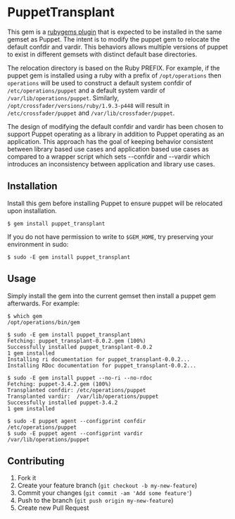 # PuppetTransplant

This gem is a [rubygems plugin](http://guides.rubygems.org/plugins/) that is
expected to be installed in the same gemset as Puppet.  The intent is to modify
the puppet gem to relocate the default confdir and vardir.  This behaviors
allows multiple versions of puppet to exist in different gemsets with distinct
default base directories.

The relocation directory is based on the Ruby PREFIX.  For example, if the
puppet gem is installed using a ruby with a prefix of `/opt/operations` then
`operations` will be used to construct a default system confdir of
`/etc/operations/puppet` and a default system vardir of
`/var/lib/operations/puppet`.  Similarly,
`/opt/crossfader/versions/ruby/1.9.3-p448` will result in
`/etc/crossfader/puppet` and `/var/lib/crossfader/puppet`.

The design of modifying the default confdir and vardir has been chosen to
support Puppet operating as a library in addition to Puppet operating as an
application.  This approach has the goal of keeping behavior consistent between
library based use cases and application based use cases as compared to a
wrapper script which sets --confdir and --vardir which introduces an
inconsistency between application and library use cases.

## Installation

Install this gem before installing Puppet to ensure puppet will be relocated
upon installation.

    $ gem install puppet_transplant

If you do not have permission to write to `$GEM_HOME`, try preserving your
environment in sudo:

    $ sudo -E gem install puppet_transplant

## Usage

Simply install the gem into the current gemset then install a puppet gem
afterwards.  For example:

    $ which gem
    /opt/operations/bin/gem

    $ sudo -E gem install puppet_transplant
    Fetching: puppet_transplant-0.0.2.gem (100%)
    Successfully installed puppet_transplant-0.0.2
    1 gem installed
    Installing ri documentation for puppet_transplant-0.0.2...
    Installing RDoc documentation for puppet_transplant-0.0.2...

    $ sudo -E gem install puppet --no-ri --no-rdoc
    Fetching: puppet-3.4.2.gem (100%)
    Transplanted confdir: /etc/operations/puppet
    Transplanted vardir:  /var/lib/operations/puppet
    Successfully installed puppet-3.4.2
    1 gem installed

    $ sudo -E puppet agent --configprint confdir
    /etc/operations/puppet
    $ sudo -E puppet agent --configprint vardir
    /var/lib/operations/puppet

## Contributing

1. Fork it
2. Create your feature branch (`git checkout -b my-new-feature`)
3. Commit your changes (`git commit -am 'Add some feature'`)
4. Push to the branch (`git push origin my-new-feature`)
5. Create new Pull Request

